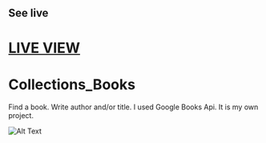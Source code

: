 ## See live

# <a href="https://kamiladyn.github.io/Collections_Books/" target="_blank">LIVE VIEW</a>

# Collections_Books

Find a book. Write author and/or title. I used Google Books Api. It is my own project.

![Alt Text](https://media.giphy.com/media/U6d9R5B2eES6YAVQdI/giphy.gif)
